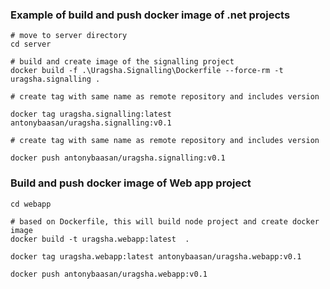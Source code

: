 ### Example of build and push docker image of .net projects

```
# move to server directory
cd server

# build and create image of the signalling project
docker build -f .\Uragsha.Signalling\Dockerfile --force-rm -t uragsha.signalling .

# create tag with same name as remote repository and includes version

docker tag uragsha.signalling:latest antonybaasan/uragsha.signalling:v0.1

# create tag with same name as remote repository and includes version

docker push antonybaasan/uragsha.signalling:v0.1
```

### Build and push docker image of Web app project

```
cd webapp

# based on Dockerfile, this will build node project and create docker image
docker build -t uragsha.webapp:latest  .

docker tag uragsha.webapp:latest antonybaasan/uragsha.webapp:v0.1

docker push antonybaasan/uragsha.webapp:v0.1
```